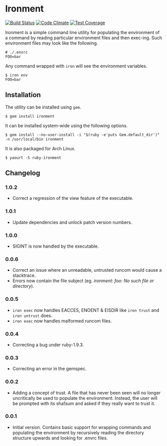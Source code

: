 Ironment
========

[![Build Status](https://travis-ci.org/badeball/ironment.svg?branch=master)](https://travis-ci.org/badeball/ironment)
[![Code Climate](https://codeclimate.com/github/badeball/ironment/badges/gpa.svg)](https://codeclimate.com/github/badeball/ironment)
[![Test Coverage](https://codeclimate.com/github/badeball/ironment/badges/coverage.svg)](https://codeclimate.com/github/badeball/ironment/coverage)

Ironment is a simple command line utility for populating the environment of a
command by reading particular environment files and then exec-ing. Such
environment files may look like the following.

```
# ./.envrc
FOO=bar
```

Any command wrapped with `iron` will see the environment variables.

```
$ iron env
FOO=bar
```

## Installation

The utility can be installed using `gem`.

```
$ gem install ironment
```

It can be installed system-wide using the following options.

```
$ gem install --no-user-install -i "$(ruby -e'puts Gem.default_dir')" -n /usr/local/bin ironment
```

It is also packaged for Arch Linux.

```
$ yaourt -S ruby-ironment
```

## Changelog

### 1.0.2

* Correct a regression of the view feature of the executable.

### 1.0.1

* Update dependencies and unlock patch version numbers.

### 1.0.0

* SIGINT is now handled by the executable.

### 0.0.6

* Correct an issue where an unreadable, untrusted runcom would cause a stacktrace.
* Errors now contain the file subject (eg. *ironment: foo: No such file or directory*).

### 0.0.5

* `iron exec` now handles EACCES, ENOENT & EISDIR like `iron trust` and `iron untrust` does.
* `iron exec` now handles malformed runcom files.

### 0.0.4

* Correcting a bug under ruby-1.9.3.

### 0.0.3

* Correcting an error in the gemspec.

### 0.0.2

* Adding a concept of trust. A file that has never been seen will no longer
  uncritically be used to populate the environment. Instead, the user will be
  prompted with its sha1sum and asked if they really want to trust it.

### 0.0.1

* Initial version. Contains basic support for wrapping commands and populating
  the environment by recursively reading the directory structure upwards and
  looking for .envrc files.
